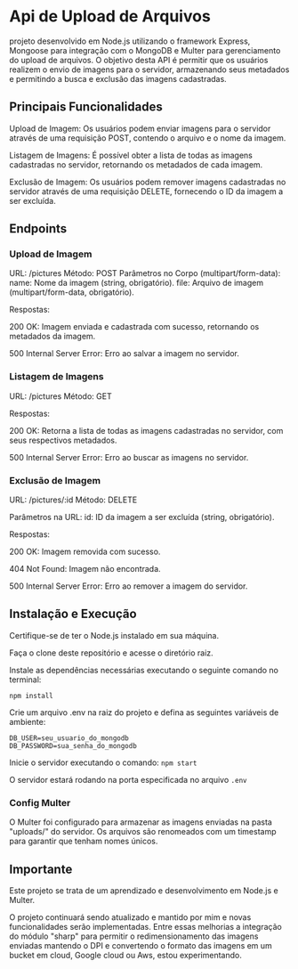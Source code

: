 # Api de Upload de Arquivos

projeto desenvolvido em Node.js utilizando o framework Express, Mongoose para integração com o MongoDB e Multer para gerenciamento do upload de arquivos. O objetivo desta API é permitir que os usuários realizem o envio de imagens para o servidor, armazenando seus metadados e permitindo a busca e exclusão das imagens cadastradas.

## Principais Funcionalidades

Upload de Imagem: Os usuários podem enviar imagens para o servidor através de uma requisição POST, contendo o arquivo e o nome da imagem.

Listagem de Imagens: É possível obter a lista de todas as imagens cadastradas no servidor, retornando os metadados de cada imagem.

Exclusão de Imagem: Os usuários podem remover imagens cadastradas no servidor através de uma requisição DELETE, fornecendo o ID da imagem a ser excluída.

## Endpoints

### Upload de Imagem

URL: /pictures
Método: POST
Parâmetros no Corpo (multipart/form-data):
name: Nome da imagem (string, obrigatório).
file: Arquivo de imagem (multipart/form-data, obrigatório).

Respostas:

200 OK: Imagem enviada e cadastrada com sucesso, retornando os metadados da imagem.

500 Internal Server Error: Erro ao salvar a imagem no servidor.

### Listagem de Imagens

URL: /pictures
Método: GET

Respostas:

200 OK: Retorna a lista de todas as imagens cadastradas no servidor, com seus respectivos metadados.

500 Internal Server Error: Erro ao buscar as imagens no servidor.

### Exclusão de Imagem

URL: /pictures/:id
Método: DELETE

Parâmetros na URL:
id: ID da imagem a ser excluída (string, obrigatório).

Respostas:

200 OK: Imagem removida com sucesso.

404 Not Found: Imagem não encontrada.

500 Internal Server Error: Erro ao remover a imagem do servidor.

## Instalação e Execução

Certifique-se de ter o Node.js instalado em sua máquina.

Faça o clone deste repositório e acesse o diretório raiz.

Instale as dependências necessárias executando o seguinte comando no terminal:

```
npm install

```

Crie um arquivo .env na raiz do projeto e defina as seguintes variáveis de ambiente:

```PORT=3000
DB_USER=seu_usuario_do_mongodb
DB_PASSWORD=sua_senha_do_mongodb
```

Inicie o servidor executando o comando:
`npm start`

O servidor estará rodando na porta especificada no arquivo `.env`

### Config Multer

O Multer foi configurado para armazenar as imagens enviadas na pasta "uploads/" do servidor. Os arquivos são renomeados com um timestamp para garantir que tenham nomes únicos.

## Importante

Este projeto se trata de um aprendizado e desenvolvimento em Node.js e Multer.

O projeto continuará sendo atualizado e mantido por mim e novas funcionalidades serão implementadas. Entre essas melhorias a integração do módulo "sharp" para permitir o redimensionamento das imagens enviadas mantendo o DPI e convertendo o formato das imagens em um bucket em cloud, Google cloud ou Aws, estou experimentando.
